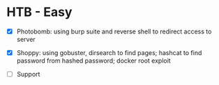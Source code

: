 # HTB - Easy 

- [X] Photobomb: using burp suite and reverse shell to redirect access to server
- [X] Shoppy: using gobuster, dirsearch to find pages; hashcat to find password 
      from hashed password; docker root exploit
- [ ] Support




